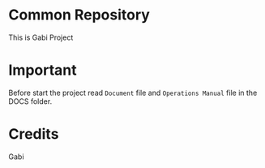 # Common Repository
This is Gabi Project

<h1>Important</h1>
Before start the project read <code>Document</code> file and <code>Operations Manual</code> file
in the DOCS folder.

<h1>Credits</h1> 
Gabi
